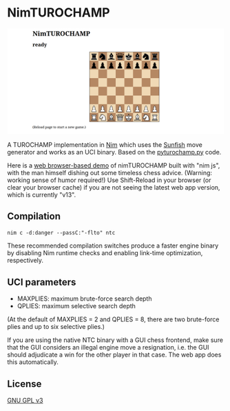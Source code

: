# NimTUROCHAMP

![screenshot](ntc.png "NimTUROCHAMP screenshot")

A TUROCHAMP implementation in [Nim](https://nim-lang.org/) which uses the [Sunfish](https://github.com/thomasahle/sunfish) move generator and works as an UCI binary. Based on the [pyturochamp.py](https://github.com/mdoege/PyTuroChamp) code.

Here is a [web browser-based demo](https://mdoege.github.io/nimTUROCHAMP/) of nimTUROCHAMP built with "nim js", with the man himself dishing out some timeless chess advice. (Warning: working sense of humor required!) Use Shift-Reload in your browser (or clear your browser cache) if you are not seeing the latest web app version, which is currently "v13".

## Compilation

    nim c -d:danger --passC:"-flto" ntc

These recommended compilation switches produce a faster engine binary by disabling Nim runtime checks and enabling link-time optimization, respectively.

## UCI parameters

* MAXPLIES: maximum brute-force search depth
* QPLIES: maximum selective search depth

(At the default of MAXPLIES = 2 and QPLIES = 8, there are two brute-force plies and up to six selective plies.)

If you are using the native NTC binary with a GUI chess frontend, make sure that the GUI considers an illegal engine move a resignation, i.e. the GUI should adjudicate a win for the other player in that case. The web app does this automatically.

## License

[GNU GPL v3](https://www.gnu.org/licenses/gpl-3.0.en.html)

